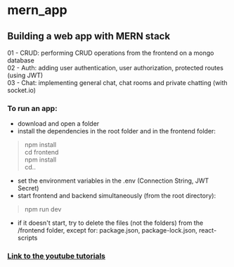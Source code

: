# mern_app
## Building a web app with MERN stack

01 - CRUD: performing CRUD operations from the frontend on a mongo database  
02 - Auth: adding user authentication, user authorization, protected routes (using JWT)  
03 - Chat: implementing general chat, chat rooms and private chatting (with socket.io)

### To run an app:
- download and open a folder
- install the dependencies in the root folder and in the frontend folder:
> npm install  
> cd frontend  
> npm install  
> cd..
- set the environment variables in the .env (Connection String, JWT Secret)
- start frontend and backend simultaneously (from the root directory):
> npm run dev
- if it doesn't start, try to delete the files (not the folders) from the /frontend folder, except for: package.json, package-lock.json, react-scripts

### [Link to the youtube tutorials](https://www.youtube.com/watch?v=4NWwgyuYxoA&list=PLo6lBZn6hgcam7WbOrVsh13Tbbefgpf9M&ab_channel=danielstuts)

